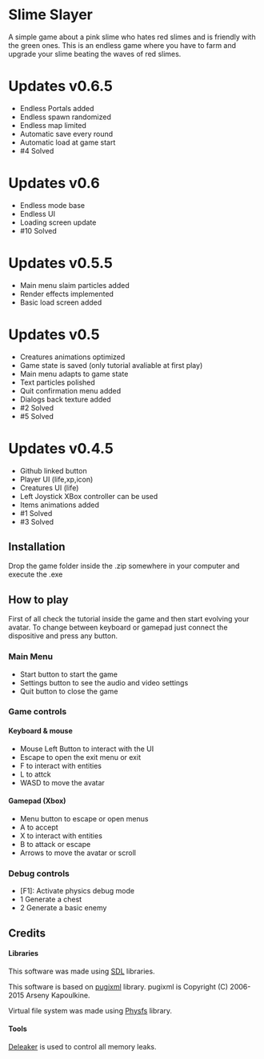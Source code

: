# Slime Slayer
A simple game about a pink slime who hates red slimes and is friendly with the green ones.
This is an endless game where you have to farm and upgrade your slime beating the waves of red slimes.

# Updates v0.6.5
- Endless Portals added
- Endless spawn randomized
- Endless map limited
- Automatic save every round
- Automatic load at game start
- #4 Solved

# Updates v0.6
- Endless mode base
- Endless UI
- Loading screen update
- #10 Solved

# Updates v0.5.5
- Main menu slaim particles added
- Render effects implemented
- Basic load screen added

# Updates v0.5
- Creatures animations optimized
- Game state is saved (only tutorial avaliable at first play)
- Main menu adapts to game state
- Text particles polished
- Quit confirmation menu added
- Dialogs back texture added
- #2 Solved
- #5 Solved

# Updates v0.4.5
- Github linked button
- Player UI (life,xp,icon)
- Creatures UI (life)
- Left Joystick XBox controller can be used 
- Items animations added
- #1 Solved
- #3 Solved

## Installation
Drop the game folder inside the .zip somewhere in your computer and execute the .exe

## How to play
First of all check the tutorial inside the game and then start evolving your avatar.
To change between keyboard or gamepad just connect the dispositive and press any button.

### Main Menu
* Start button to start the game
* Settings button to see the audio and video settings
* Quit button to close the game

### Game controls

#### Keyboard & mouse
* Mouse Left Button to interact with the UI
* Escape to open the exit menu or exit
* F to interact with entities
* L to attck
* WASD to move the avatar

#### Gamepad (Xbox)
* Menu button to escape or open menus
* A to accept
* X to interact with entities
* B to attack or escape
* Arrows to move the avatar or scroll

### Debug controls

* [F1]: Activate physics debug mode
* 1 Generate a chest
* 2 Generate a basic enemy

## Credits

#### Libraries
This software was made using [SDL](https://www.libsdl.org/) libraries.   

This software is based on [pugixml](http://pugixml.org) library.
pugixml is Copyright (C) 2006-2015 Arseny Kapoulkine. 

Virtual file system was made using [Physfs](https://icculus.org/physfs/) library. 

#### Tools
[Deleaker](http://www.deleaker.com/) is used to control all memory leaks.